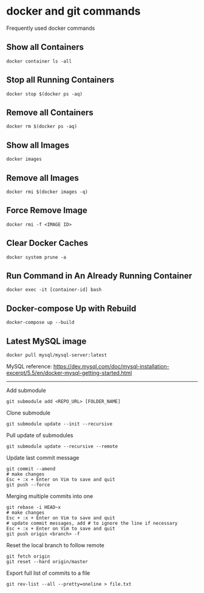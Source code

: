 # docker and git commands
Frequently used docker commands

## Show all Containers

```
docker container ls -all
```

## Stop all Running Containers

```
docker stop $(docker ps -aq)
```

## Remove all Containers

```
docker rm $(docker ps -aq)
```

## Show all Images

```
docker images
```

## Remove all Images

```
docker rmi $(docker images -q)
```

## Force Remove Image

```
docker rmi -f <IMAGE ID>
```

## Clear Docker Caches

```
docker system prune -a
```

## Run Command in An Already Running Container

```
docker exec -it [container-id] bash
```

## Docker-compose Up with Rebuild

```
docker-compose up --build
```

## Latest MySQL image

```
docker pull mysql/mysql-server:latest
```

MySQL reference: https://dev.mysql.com/doc/mysql-installation-excerpt/5.5/en/docker-mysql-getting-started.html



------

Add submodule

```
git submodule add <REPO_URL> [FOLDER_NAME]
```

Clone submodule

```
git submodule update --init --recursive
```

Pull update of submodules

```
git submodule update --recursive --remote
```

Update last commit message

```
git commit --amend
# make changes
Esc + :x + Enter on Vim to save and quit
git push --force
```

Merging multiple commits into one

```
git rebase -i HEAD~x
# make changes
Esc + :x + Enter on Vim to save and quit
# update commit messages, add # to ignore the line if necessary
Esc + :x + Enter on Vim to save and quit
git push origin <branch> -f
```

Reset the local branch to follow remote

```
git fetch origin
git reset --hard origin/master
```

Export full list of commits to a file

```
git rev-list --all --pretty=oneline > file.txt
```
